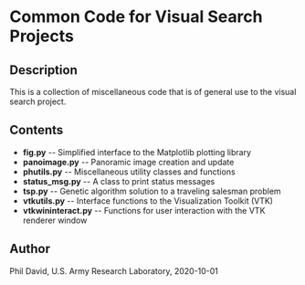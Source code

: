# Common Code for Visual Search Projects

## Description

This is a collection of miscellaneous code that is of general use to the visual search project.

## Contents
- **fig.py** -- Simplified interface to the Matplotlib plotting library
- **panoimage.py** -- Panoramic image creation and update
- **phutils.py** -- Miscellaneous utility classes and functions
- **status_msg.py** -- A class to print status messages
- **tsp.py** -- Genetic algorithm solution to a traveling salesman problem
- **vtkutils.py** -- Interface functions to the Visualization Toolkit (VTK)
- **vtkwininteract.py** -- Functions for user interaction with the VTK renderer window

## Author

Phil David, U.S. Army Research Laboratory, 2020-10-01